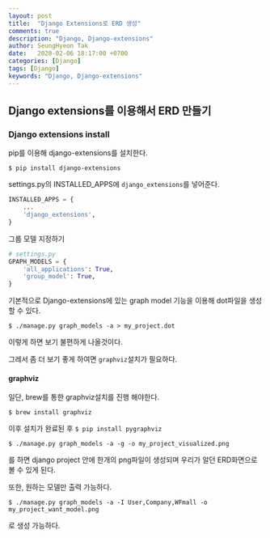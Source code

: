 ```yaml
---
layout: post
title:  "Django Extensions로 ERD 생성"
comments: true
description: "Django, Django-extensions"
author: SeungHyeon Tak
date:   2020-02-06 18:17:00 +0700
categories: [Django]
tags: [Django]
keywords: "Django, Django-extensions"
---
```

## Django extensions를 이용해서 ERD 만들기

### Django extensions install

pip를 이용해 django-extensions를 설치한다.

```!bash
$ pip install django-extensions
```

settings.py의 INSTALLED_APPS에 `django_extensions`를 넣어준다.

```python
INSTALLED_APPS = {
	...
	'django_extensions',
}
```

그룹 모델 지정하기

```python
# settings.py
GPAPH_MODELS = {
	'all_applications': True,
	'group_model': True,
}
```

기본적으로 Django-extensions에 있는 graph model 기능을 이용해 dot파일을 생성할 수 있다.

`$ ./manage.py graph_models -a > my_project.dot`

이렇게 하면 보기 불편하게 나올것이다.

그레서 좀 더 보기 좋게 하여면 `graphviz`설치가 필요하다.

#### graphviz

일단, brew를 통한 graphviz설치를 진행 해야한다.

`$ brew install graphviz`

이후 설치가 완료된 후 `$ pip install pygraphviz`

`$ ./manage.py graph_models -a -g -o my_project_visualized.png`

를 하면 django project 안에 한개의 png파일이 생성되며 우리가 알던 ERD화면으로 볼 수 있게 된다.

또한, 원하는 모델만 출력 가능하다.

`$ ./manage.py graph_models -a -I User,Company,WFmall -o my_project_want_model.png`

로 생성 가능하다.
